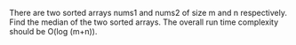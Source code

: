 There are two sorted arrays nums1 and nums2 of size m and n respectively. 
Find the median of the two sorted arrays. 
The overall run time complexity should be O(log (m+n)).
